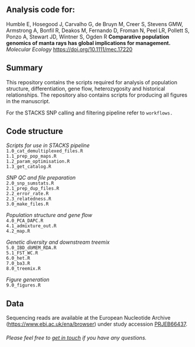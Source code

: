 **Analysis code for:**
-------------
Humble E, Hosegood J, Carvalho G, de Bruyn M, Creer S, Stevens GMW, Armstrong A, Bonfil R, Deakos M, Fernando D, Froman N, Peel LR, Pollett S, Ponzo A, Stewart JD, Wintner S, Ogden R **Comparative population genomics of manta rays has global implications for management.** *Molecular Ecology* https://doi.org/10.1111/mec.17220  

**Summary**
-------------

This repository contains the scripts required for analysis of population structure, differentiation, gene flow, heterozygosity and historical relationships. The repository also contains scripts for producing all figures in the manuscript.

For the STACKS SNP calling and filtering pipeline refer to `workflows.`

**Code structure**
-------------

*Scripts for use in STACKS pipeline*  
`1.0_cat_demultiplexed_files.R`  
`1.1_prep_pop_maps.R`  
`1.2_param_optimisation.R`  
`1.3_get_catalog.R`  

*SNP QC and file preparation*   
`2.0_snp_sumstats.R`  
`2.1_prep_dup_files.R`  
`2.2_error_rate.R`  
`2.3_relatedness.R`  
`3.0_make_files.R`  

*Population structure and gene flow*    
`4.0_PCA_DAPC.R`  
`4.1_admixture_out.R`  
`4.2_map.R`  

*Genetic diversity and downstream treemix*  
`5.0_IBD_dbMEM_RDA.R`  
`5.1_FST_WC.R`  
`6.0_het.R`  
`7.0_ba3.R`  
`8.0_treemix.R`  

*Figure generation*   
`9.0_figures.R`  

**Data**
-------------
Sequencing reads are available at the European Nucleotide Archive (https://www.ebi.ac.uk/ena/browser) under study accession [PRJEB66437](https://www.ebi.ac.uk/ena/browser/view/PRJEB66437).

###### Please feel free to [get in touch](mailto:emily.humble@ed.ac.uk) if you have any questions.
